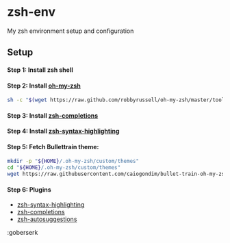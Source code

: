 # zsh-env
My zsh environment setup and configuration

## Setup

#### Step 1: Install zsh shell

#### Step 2: Install [oh-my-zsh]()

```bash
sh -c "$(wget https://raw.github.com/robbyrussell/oh-my-zsh/master/tools/install.sh -O -)"
```

#### Step 3: Install [zsh-completions]()

#### Step 4: Install [zsh-syntax-highlighting]()

#### Step 5: Fetch Bullettrain theme:

```bash
mkdir -p "${HOME}/.oh-my-zsh/custom/themes"
cd "${HOME}/.oh-my-zsh/custom/themes"
wget https://raw.githubusercontent.com/caiogondim/bullet-train-oh-my-zsh-theme/master/bullet-train.zsh-theme
```

#### Step 6: Plugins

- [zsh-syntax-highlighting](https://github.com/zsh-users/zsh-syntax-highlighting)
- [zsh-completions](https://github.com/zsh-users/zsh-completions)
- [zsh-autosuggestions]()

:goberserk
